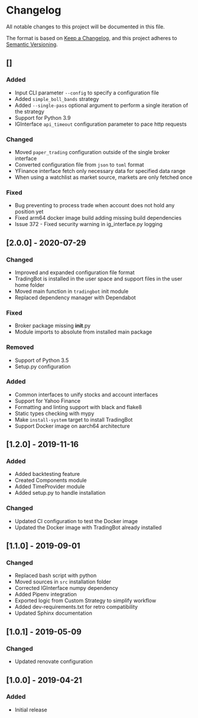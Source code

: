 # Changelog
All notable changes to this project will be documented in this file.

The format is based on [Keep a Changelog](https://keepachangelog.com/en/1.0.0/),
and this project adheres to [Semantic Versioning](https://semver.org/spec/v2.0.0.html).

## []
### Added
- Input CLI parameter `--config` to specify a configuration file
- Added `simple_boll_bands` strategy
- Added `--single-pass` optional argument to perform a single iteration of the strategy
- Support for Python 3.9
- IGInterface `api_timeout` configuration parameter to pace http requests

### Changed
- Moved `paper_trading` configuration outside of the single broker interface
- Converted configuration file from `json` to `toml` format
- YFinance interface fetch only necessary data for specified data range
- When using a watchlist as market source, markets are only fetched once

### Fixed
- Bug preventing to process trade when account does not hold any position yet
- Fixed arm64 docker image build adding missing build dependencies
- Issue 372 - Fixed security warning in ig_interface.py logging

## [2.0.0] - 2020-07-29
### Changed
- Improved and expanded configuration file format
- TradingBot is installed in the user space and support files in the user home folder
- Moved main function in `tradingbot` init module
- Replaced dependency manager with Dependabot

### Fixed
- Broker package missing __init__.py
- Module imports to absolute from installed main package

### Removed
- Support of Python 3.5
- Setup.py configuration

### Added
- Common interfaces to unify stocks and account interfaces
- Support for Yahoo Finance
- Formatting and linting support with black and flake8
- Static types checking with mypy
- Make `install-system` target to install TradingBot
- Support Docker image on aarch64 architecture

## [1.2.0] - 2019-11-16
### Added
- Added backtesting feature
- Created Components module
- Added TimeProvider module
- Added setup.py to handle installation

### Changed
- Updated CI configuration to test the Docker image
- Updated the Docker image with TradingBot already installed

## [1.1.0] - 2019-09-01
### Changed
- Replaced bash script with python
- Moved sources in `src` installation folder
- Corrected IGInterface numpy dependency
- Added Pipenv integration
- Exported logic from Custom Strategy to simplify workflow
- Added dev-requirements.txt for retro compatibility
- Updated Sphinx documentation

## [1.0.1] - 2019-05-09
### Changed
- Updated renovate configuration

## [1.0.0] - 2019-04-21
### Added
- Initial release
